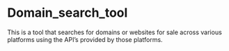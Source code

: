 # Domain_search_tool
This is a tool that searches for domains or websites for sale across various platforms using the API’s provided by those platforms.
